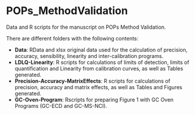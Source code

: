 # POPs_MethodValidation
Data and R scripts for the manuscript on POPs Method Validation.

There are different folders with the following contents:

- **Data**: RData and xlsx original data used for the calculation of precision, accuracy, sensibility, linearity and inter-calibration programs.
- **LDLQ-Linearity**: R scripts for calculations of limits of detection, limits of quantification and Linearity from calibration curves, as well as Tables generated.
- **Precision-Accuracy-MatrixEffects**: R scripts for calculations of precision, accuracy and matrix effects, as well as Tables and Figures generated.
- **GC-Oven-Program**: Rscripts for preparing Figure 1 with GC Oven Programs (GC-ECD and GC-MS-NCI).
